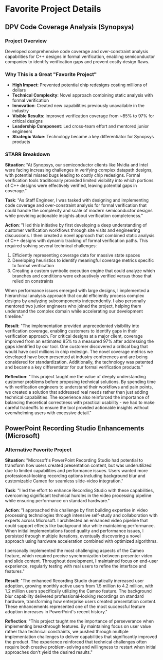 # Favorite Project Details

## DPV Code Coverage Analysis (Synopsys)

### Project Overview
Developed comprehensive code coverage and over-constraint analysis capabilities for C++ designs in formal verification, enabling semiconductor companies to identify verification gaps and prevent costly design flaws.

### Why This is a Great "Favorite Project"
- **High Impact**: Prevented potential chip redesigns costing millions of dollars
- **Technical Complexity**: Novel approach combining static analysis with formal verification
- **Innovation**: Created new capabilities previously unavailable in the industry
- **Visible Results**: Improved verification coverage from ~85% to 97% for critical designs
- **Leadership Component**: Led cross-team effort and mentored junior engineers
- **Strategic Value**: Technology became a key differentiator for Synopsys products

### STARR Breakdown

**Situation**: "At Synopsys, our semiconductor clients like Nvidia and Intel were facing increasing challenges in verifying complex datapath designs, with potential missed bugs leading to costly chip redesigns. Formal verification tools traditionally provided limited visibility into which portions of C++ designs were effectively verified, leaving potential gaps in coverage."

**Task**: "As Staff Engineer, I was tasked with designing and implementing code coverage and over-constraint analysis for formal verification that could handle the complexity and scale of modern semiconductor designs while providing actionable insights about verification completeness."

**Action**: "I led this initiative by first developing a deep understanding of customer verification workflows through site visits and engineering discussions. I then created a novel approach that combined static analysis of C++ designs with dynamic tracking of formal verification paths. This required solving several technical challenges:

1. Efficiently representing coverage data for massive state spaces
2. Developing heuristics to identify meaningful coverage metrics specific to formal verification
3. Creating a custom symbolic execution engine that could analyze which branches and conditions were exhaustively verified versus those that relied on constraints

When performance issues emerged with large designs, I implemented a hierarchical analysis approach that could efficiently process complex designs by analyzing subcomponents independently. I also personally mentored two junior engineers who joined the project, helping them understand the complex domain while accelerating our development timeline."

**Result**: "The implementation provided unprecedented visibility into verification coverage, enabling customers to identify gaps in their verification approach. For critical designs at a major client, coverage improved from an estimated 85% to a measured 97% after addressing the gaps identified by our tool. One customer discovered a critical bug that would have cost millions in chip redesign. The novel coverage metrics we developed have been presented at industry conferences and are being considered for standardization. Additionally, the technology was patented and became a key differentiator for our formal verification products."

**Reflection**: "This project taught me the value of deeply understanding customer problems before proposing technical solutions. By spending time with verification engineers to understand their workflows and pain points, we created a solution that addressed real needs rather than just adding technical capabilities. The experience also reinforced the importance of balancing theoretical correctness with practical usability - we had to make careful tradeoffs to ensure the tool provided actionable insights without overwhelming users with excessive detail."

## PowerPoint Recording Studio Enhancements (Microsoft)

### Alternative Favorite Project

**Situation**: "Microsoft's PowerPoint Recording Studio had potential to transform how users created presentation content, but was underutilized due to limited capabilities and performance issues. Users wanted more professional-looking recording options including background blur and customizable Cameo for seamless slide-video integration."

**Task**: "I led the effort to enhance Recording Studio with these capabilities, overcoming significant technical hurdles in the video processing pipeline while ensuring performance on standard hardware."

**Action**: "I approached this challenge by first building expertise in video processing technologies through intensive self-study and collaboration with experts across Microsoft. I architected an enhanced video pipeline that could support effects like background blur while maintaining performance. When initial implementations faced quality and performance issues, I persisted through multiple iterations, eventually discovering a novel approach using hardware acceleration combined with optimized algorithms.

I personally implemented the most challenging aspects of the Cameo feature, which required precise synchronization between presenter video and slide content. Throughout development, I maintained focus on end-user experience, regularly testing with real users to refine the interface and features."

**Result**: "The enhanced Recording Studio dramatically increased user adoption, growing monthly active users from 1.5 million to 4.2 million, with 1.2 million users specifically utilizing the Cameo feature. The background blur capability delivered professional-looking recordings on standard hardware, transforming how enterprise users created presentation content. These enhancements represented one of the most successful feature adoption increases in PowerPoint's recent history."

**Reflection**: "This project taught me the importance of perseverance when implementing breakthrough features. By maintaining focus on user value rather than technical constraints, we pushed through multiple implementation challenges to deliver capabilities that significantly improved the product. The experience reinforced that technical challenges often require both creative problem-solving and willingness to restart when initial approaches don't yield the desired results."
